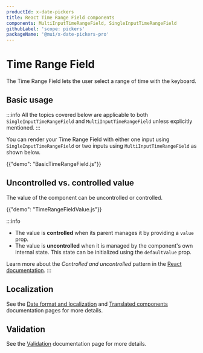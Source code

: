 ```yaml
---
productId: x-date-pickers
title: React Time Range Field components
components: MultiInputTimeRangeField, SingleInputTimeRangeField
githubLabel: 'scope: pickers'
packageName: '@mui/x-date-pickers-pro'
---
```


# Time Range Field [<span class="plan-pro"></span>](/x/introduction/licensing/#pro-plan 'Pro plan')

<p class="description">The Time Range Field lets the user select a range of time with the keyboard.</p>

## Basic usage

:::info
All the topics covered below are applicable to both `SingleInputTimeRangeField` and `MultiInputTimeRangeField` unless explicitly mentioned.
:::

You can render your Time Range Field with either one input using `SingleInputTimeRangeField` or two inputs using `MultiInputTimeRangeField` as shown below.

{{"demo": "BasicTimeRangeField.js"}}

## Uncontrolled vs. controlled value

The value of the component can be uncontrolled or controlled.

{{"demo": "TimeRangeFieldValue.js"}}

:::info

- The value is **controlled** when its parent manages it by providing a `value` prop.
- The value is **uncontrolled** when it is managed by the component's own internal state. This state can be initialized using the `defaultValue` prop.

Learn more about the _Controlled and uncontrolled_ pattern in the [React documentation](https://react.dev/learn/sharing-state-between-components#controlled-and-uncontrolled-components).
:::

## Localization

See the [Date format and localization](/x/react-date-pickers/adapters-locale/) and [Translated components](/x/react-date-pickers/localization/) documentation pages for more details.

## Validation

See the [Validation](/x/react-date-pickers/validation/) documentation page for more details.
